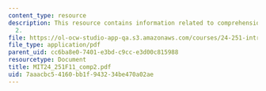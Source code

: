 ```yaml
---
content_type: resource
description: This resource contains information related to comprehension exercise
  2.
file: https://ol-ocw-studio-app-qa.s3.amazonaws.com/courses/24-251-introduction-to-philosophy-of-language-fall-2011/7aaacbc54160bb1f943234be470a02ae_MIT24_251F11_comp2.pdf
file_type: application/pdf
parent_uid: cc6ba8e0-7401-e3bd-c9cc-e3d00c815988
resourcetype: Document
title: MIT24_251F11_comp2.pdf
uid: 7aaacbc5-4160-bb1f-9432-34be470a02ae
---
```

